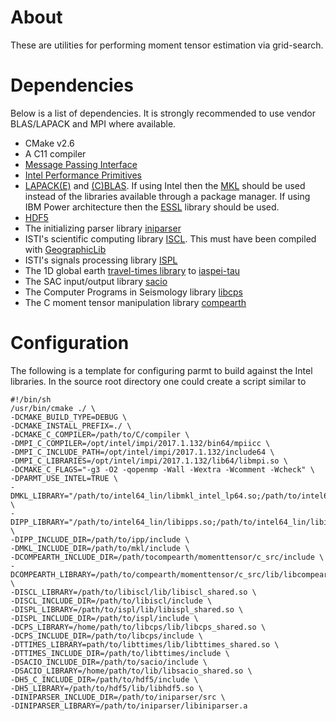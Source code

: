 # About

These are utilities for performing moment tensor estimation via grid-search.

# Dependencies
Below is a list of dependencies.  It is strongly recommended to use vendor BLAS/LAPACK and MPI where available.

  - CMake v2.6
  - A C11 compiler
  - [Message Passing Interface](https://www.open-mpi.org/)
  - [Intel Performance Primitives](https://software.intel.com/en-us/intel-ipp)
  - [LAPACK(E)](http://www.netlib.org/lapack/) and [(C)BLAS](http://www.netlib.org/blas/).  If using Intel then the [MKL](https://software.intel.com/en-us/mkl) should be used instead of the libraries available through a package manager.  If using IBM Power architecture then the [ESSL](https://www-03.ibm.com/systems/power/software/essl/) library should be used.
  - [HDF5](https://support.hdfgroup.org/HDF5/)
  - The initializing parser library [iniparser](https://github.com/ndevilla/iniparser) 
  - ISTI's scientific computing library [ISCL](https://github.com/bakerb845/libiscl).  This must have been compiled with [GeographicLib](https://geographiclib.sourceforge.io/)
  - ISTI's signals processing library [ISPL](https://github.com/bakerb845/ispl)
  - The 1D global earth [travel-times library](https://github.com/bakerb845/libttimes) to [iaspei-tau](https://seiscode.iris.washington.edu/projects/iaspei-tau)
  - The SAC input/output library [sacio](https://github.com/bakerb845/sacio)
  - The Computer Programs in Seismology library [libcps](https://github.com/bakerb845/libcps) 
  - The C moment tensor manipulation library [compearth](https://github.com/bakerb845/compearth)
  
# Configuration

The following is a template for configuring parmt to build against the Intel libraries.  In the source root directory one could create a script similar to

    #!/bin/sh
    /usr/bin/cmake ./ \
    -DCMAKE_BUILD_TYPE=DEBUG \
    -DCMAKE_INSTALL_PREFIX=./ \
    -DCMAKE_C_COMPILER=/path/to/C/compiler \
    -DMPI_C_COMPILER=/opt/intel/impi/2017.1.132/bin64/mpiicc \
    -DMPI_C_INCLUDE_PATH=/opt/intel/impi/2017.1.132/include64 \
    -DMPI_C_LIBRARIES=/opt/intel/impi/2017.1.132/lib64/libmpi.so \
    -DCMAKE_C_FLAGS="-g3 -O2 -qopenmp -Wall -Wextra -Wcomment -Wcheck" \
    -DPARMT_USE_INTEL=TRUE \
    -DMKL_LIBRARY="/path/to/intel64_lin/libmkl_intel_lp64.so;/path/to/intel64_lin/libmkl_sequential.so;/path/to/intel64_lin/libmkl_core.so" \
    -DIPP_LIBRARY="/path/to/intel64_lin/libipps.so;/path/to/intel64_lin/libippvm.so;/path/to/intel64_lin/libippcore.so" \
    -DIPP_INCLUDE_DIR=/path/to/ipp/include \
    -DMKL_INCLUDE_DIR=/path/to/mkl/include \
    -DCOMPEARTH_INCLUDE_DIR=/path/tocompearth/momenttensor/c_src/include \
    -DCOMPEARTH_LIBRARY=/path/to/compearth/momenttensor/c_src/lib/libcompearth_shared.so \
    -DISCL_LIBRARY=/path/to/libiscl/lib/libiscl_shared.so \
    -DISCL_INCLUDE_DIR=/path/to/libiscl/include \
    -DISPL_LIBRARY=/path/to/ispl/lib/libispl_shared.so \
    -DISPL_INCLUDE_DIR=/path/to/ispl/include \
    -DCPS_LIBRARY=/home/path/to/libcps/lib/libcps_shared.so \
    -DCPS_INCLUDE_DIR=/path/to/libcps/include \
    -DTTIMES_LIBRARY=path/to/libttimes/lib/libttimes_shared.so \
    -DTTIMES_INCLUDE_DIR=/path/to/libttimes/include \
    -DSACIO_INCLUDE_DIR=/path/to/sacio/include \
    -DSACIO_LIBRARY=/home/path/to/lib/libsacio_shared.so \
    -DH5_C_INCLUDE_DIR=/path/to/hdf5/include \
    -DH5_LIBRARY=/path/to/hdf5/lib/libhdf5.so \
    -DINIPARSER_INCLUDE_DIR=/path/to/iniparser/src \
    -DINIPARSER_LIBRARY=/path/to/iniparser/libiniparser.a
 
